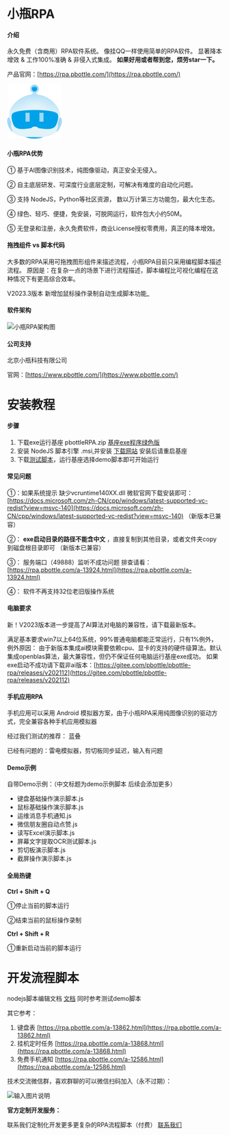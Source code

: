 #  小瓶RPA

#### 介绍
永久免费（含商用）RPA软件系统。 像挂QQ一样使用简单的RPA软件。 显著降本增效 & 工作100%准确 & 非侵入式集成。
 **如果好用或者帮到您，烦劳star一下。** 

产品官网：[https://rpa.pbottle.com/](https://rpa.pbottle.com/)

![小瓶RPA logo](input/RPAlogo128.png)

#### 小瓶RPA优势

① 基于AI图像识别技术，纯图像驱动，真正安全无侵入。

② 自主底层研发、可深度行业底层定制，可解决有难度的自动化问题。

③ 支持 NodeJS，Python等社区资源， 数以万计第三方功能包，最大化生态。

④ 绿色、轻巧、便捷，免安装，可脱网运行，软件包大小约50M。

⑤ 无登录和注册，永久免费软件，商业License授权零费用，真正的降本增效。

#### 拖拽组件  vs  脚本代码

大多数的RPA采用可拖拽图形组件来描述流程，小瓶RPA目前只采用编程脚本描述流程。
原因是：在复杂一点的场景下进行流程描述，脚本编程比可视化编程在这种情况下有更高综合效率。

 V2023.3版本 新增加鼠标操作录制自动生成脚本功能_ 


#### 软件架构

![小瓶RPA架构图](https://images.gitee.com/uploads/images/2021/1126/130823_ef4a3e3b_799608.png "2111021453106180e0566ebe4.png")


#### 公司支持

北京小瓶科技有限公司

 官网：[https://www.pbottle.com/](https://www.pbottle.com/)



# 安装教程

#### 步骤

1.  下载exe运行基座  pbottleRPA.zip  [基座exe程序绿色版](https://gitee.com/pbottle/pbottle-rpa/releases)
2.  安装 NodeJS 脚本引擎 .msi,并安装 [下载网站](http://nodejs.cn/download/)   安装后请重启基座
3.  下载[测试脚本](https://gitee.com/pbottle/pbottle-rpa/repository/archive/master.zip)，运行基座选择demo脚本即可开始运行

#### 常见问题

 ①：如果系统提示 缺少vcruntime140XX.dll   微软官网下载安装即可：[https://docs.microsoft.com/zh-CN/cpp/windows/latest-supported-vc-redist?view=msvc-140](https://docs.microsoft.com/zh-CN/cpp/windows/latest-supported-vc-redist?view=msvc-140)  （新版本已兼容）

 ②： **exe启动目录的路径不能含中文** ，直接复制到其他目录，或者文件夹copy到磁盘根目录即可  （新版本已兼容）

 ③： 服务端口（49888）监听不成功问题  排查请看：[https://rpa.pbottle.com/a-13924.html](https://rpa.pbottle.com/a-13924.html)

 ④： 软件不再支持32位老旧版操作系统


#### 电脑要求

新！V2023版本进一步提高了AI算法对电脑的兼容性，请下载最新版本。

满足基本要求win7以上64位系统，99%普通电脑都能正常运行，只有1%例外，例外原因：
由于新版本集成ai模块需要依赖cpu、显卡的支持的硬件级算法。默认集成openblas算法，最大兼容性，但仍不保证任何电脑运行基座exe成功。
如果exe启动不成功请下载非ai版本：[https://gitee.com/pbottle/pbottle-rpa/releases/v202112](https://gitee.com/pbottle/pbottle-rpa/releases/v202112)


#### 手机应用RPA

手机应用可以采用 Android 模拟器方案，由于小瓶RPA采用纯图像识别的驱动方式，完全兼容各种手机应用模拟器

经过我们测试的推荐： 蓝叠

已经有问题的：雷电模拟器，剪切板同步延迟，输入有问题


#### Demo示例

自带Demo示例：（中文标题为demo示例脚本 后续会添加更多）

- 键盘基础操作演示脚本.js
- 鼠标基础操作演示脚本.js
- 运维消息手机通知.js
- 微信朋友圈自动点赞.js
- 读写Excel演示脚本.js
- 屏幕文字提取OCR测试脚本.js
- 剪切板演示脚本.js
- 截屏操作演示脚本.js

#### 全局热键

 **Ctrl + Shift + Q** 

①停止当前的脚本运行   

②结束当前的鼠标操作录制


 **Ctrl + Shift + R** 

①重新启动当前的脚本运行


# 开发流程脚本

nodejs脚本编辑文档
[文档](https://gitee.com/pbottle/pbottle-rpa/blob/master/pbottleRPA.js)
同时参考测试demo脚本

其它参考：

1. 键盘表  [https://rpa.pbottle.com/a-13862.html](https://rpa.pbottle.com/a-13862.html)
2. 挂机定时任务  [https://rpa.pbottle.com/a-13868.html](https://rpa.pbottle.com/a-13868.html)
3. 免费手机通知 [https://rpa.pbottle.com/a-12586.html](https://rpa.pbottle.com/a-12586.html)

技术交流微信群，喜欢群聊的可以微信扫码加入（永不过期）：

![输入图片说明](https://www.pbottle.com/static/upload/20221213/16709408628938.jpg)


 **官方定制开发服务：** 

联系我们定制化开发更多更复杂的RPA流程脚本（付费） [联系我们](https://www.pbottle.com/page-contact.html) 

